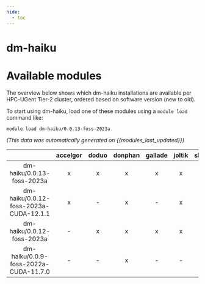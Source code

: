 ```yaml
---
hide:
  - toc
---
```


dm-haiku
========

# Available modules


The overview below shows which dm-haiku installations are available per HPC-UGent Tier-2 cluster, ordered based on software version (new to old).

To start using dm-haiku, load one of these modules using a `module load` command like:

```shell
module load dm-haiku/0.0.13-foss-2023a
```

*(This data was automatically generated on {{modules_last_updated}})*  

| |accelgor|doduo|donphan|gallade|joltik|shinx|skitty|
| :---: | :---: | :---: | :---: | :---: | :---: | :---: | :---: |
|dm-haiku/0.0.13-foss-2023a|x|x|x|x|x|x|x|
|dm-haiku/0.0.12-foss-2023a-CUDA-12.1.1|x|-|x|-|x|-|-|
|dm-haiku/0.0.12-foss-2023a|-|x|x|x|x|x|x|
|dm-haiku/0.0.9-foss-2022a-CUDA-11.7.0|-|-|x|-|-|-|-|
